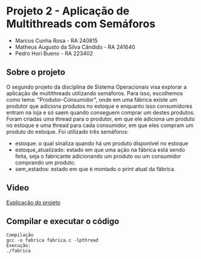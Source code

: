 # Projeto 2 - Aplicação de Multithreads com Semáforos


* Marcos Cunha Rosa - RA 240815
* Matheus Augusto da Silva Cândido - RA 241640
* Pedro Hori Bueno - RA 223402

## Sobre o projeto
O segundo projeto da disciplina de Sistema Operacionais visa explorar a aplicação de multithreads utilizando semáforos. Para isso, escolhemos como tema: "Produtor-Consumidor", onde em uma fábrica existe um produtor que adiciona produtos no estoque e enquanto isso consumidores entram na loja e só saem quando conseguem comprar um destes produtos. Foram criadas uma thread para o produtor, em que ele adiciona um produto no estoque e uma thread para cada consumidor, em que eles compram um produto do estoque. Foi utilizado três semáforos:
- estoque: o qual sinaliza quando há um produto disponível no estoque
- estoque_atualizado: estado em que uma ação na fábrica está sendo feita, seja o fabricante adicionando um produto ou um consumidor comprando um produto.
- sem_estados: estado em que é montado o print atual da fábrica. 


## Video
[Explicação do projeto](https://drive.google.com/file/d/16Et6eTj4hM5vUOHf0-1LA5UwWt5vZwH8/view?usp=drivesdk)

## Compilar e executar o código

~~~~
Compilação
gcc -o fabrica fabrica.c -lpthread
Execução:
./fabrica

